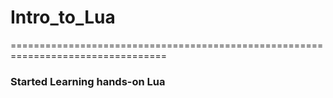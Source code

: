 # Intro_to_Lua
=================================================================================
###  Started Learning hands-on Lua 
